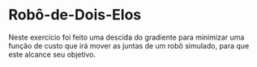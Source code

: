 # Robô-de-Dois-Elos
Neste exercício foi feito uma descida do gradiente para minimizar uma função de custo que irá mover as juntas de um robô simulado, para que este alcance seu objetivo.
